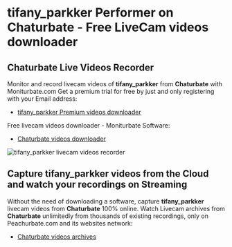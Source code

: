 # tifany_parkker Performer on Chaturbate - Free LiveCam videos downloader

## Chaturbate Live Videos Recorder

Monitor and record livecam videos of **tifany_parkker** from **Chaturbate** with Moniturbate.com
Get a premium trial for free by just and only registering with your Email address:
* [tifany_parkker Premium videos downloader](https://moniturbate.com/request-demo-licence-key.html)

Free livecam videos downloader - Moniturbate Software:
* [Chaturbate videos downloader](https://moniturbate.com/moniturbate-download-software.html)

![tifany_parkker livecam videos recorder](https://peachurnet.com/templates/moniturbate-software.png)


## Capture tifany_parkker videos from the Cloud and watch your recordings on Streaming

Without the need of downloading a software, capture **tifany_parkker** livecam videos from **Chaturbate** 100% online.
Watch Livecam archives from **Chaturbate** unlimitedly from thousands of existing recordings, only on Peachurbate.com and its websites network:
* [Chaturbate videos archives](https://peachurnet.com/)